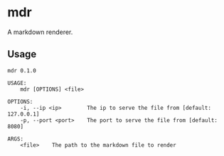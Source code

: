 # mdr

A markdown renderer.

## Usage

```
mdr 0.1.0

USAGE:
    mdr [OPTIONS] <file>

OPTIONS:
    -i, --ip <ip>        The ip to serve the file from [default: 127.0.0.1]
    -p, --port <port>    The port to serve the file from [default: 8080]

ARGS:
    <file>    The path to the markdown file to render
```
